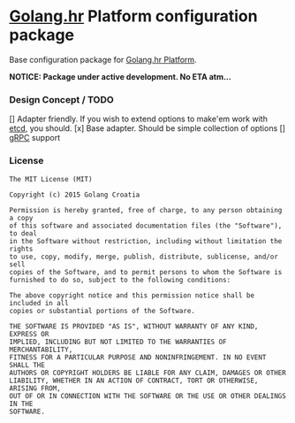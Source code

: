 # [Golang.hr] Platform configuration package
Base configuration package for [Golang.hr Platform].

**NOTICE: Package under active development. No ETA atm...**

### Design Concept / TODO

  [] Adapter friendly. If you wish to extend options to make'em work with [etcd], you should.
  [x] Base adapter. Should be simple collection of options
  [] [gRPC] support

### License

```
The MIT License (MIT)

Copyright (c) 2015 Golang Croatia

Permission is hereby granted, free of charge, to any person obtaining a copy
of this software and associated documentation files (the "Software"), to deal
in the Software without restriction, including without limitation the rights
to use, copy, modify, merge, publish, distribute, sublicense, and/or sell
copies of the Software, and to permit persons to whom the Software is
furnished to do so, subject to the following conditions:

The above copyright notice and this permission notice shall be included in all
copies or substantial portions of the Software.

THE SOFTWARE IS PROVIDED "AS IS", WITHOUT WARRANTY OF ANY KIND, EXPRESS OR
IMPLIED, INCLUDING BUT NOT LIMITED TO THE WARRANTIES OF MERCHANTABILITY,
FITNESS FOR A PARTICULAR PURPOSE AND NONINFRINGEMENT. IN NO EVENT SHALL THE
AUTHORS OR COPYRIGHT HOLDERS BE LIABLE FOR ANY CLAIM, DAMAGES OR OTHER
LIABILITY, WHETHER IN AN ACTION OF CONTRACT, TORT OR OTHERWISE, ARISING FROM,
OUT OF OR IN CONNECTION WITH THE SOFTWARE OR THE USE OR OTHER DEALINGS IN THE
SOFTWARE.
```


[Golang.hr]: <https://github.com/golanghr>
[Golang.hr Platform]: <https://github.com/golanghr/platform>
[etcd]: <https://coreos.com/etcd/>
[etcd github]: <https://github.com/coreos/etcd>
[gRPC]: <http://www.grpc.io/>
